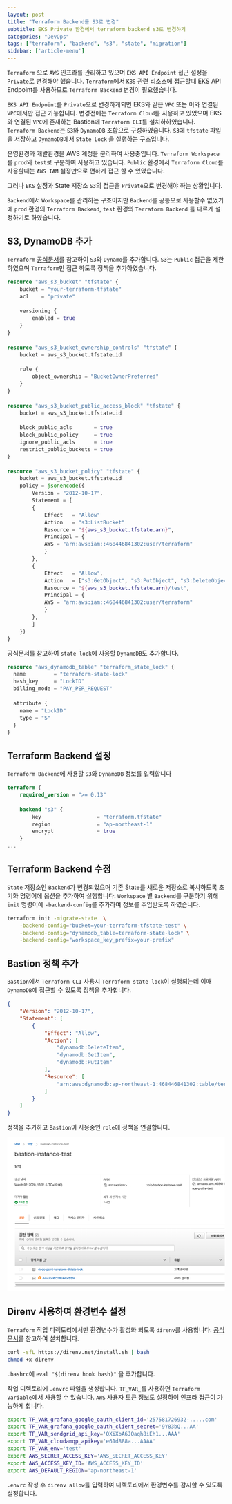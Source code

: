 ```yaml
---
layout: post
title: "Terraform Backend를 S3로 변경"
subtitle: EKS Private 환경에서 terraform backend s3로 변경하기
categories: "DevOps"
tags: ["terraform", "backend", "s3", "state", "migration"]
sidebar: ['article-menu']
---
```


`Terraform` 으로 `AWS` 인프라를 관리하고 있으며 `EKS API Endpoint` 접근 설정을 `Private`로 변경해야 했습니다.
`Terraform`에서 `K8S` 관련 리소스에 접근할때 EKS API Endpoint를 사용하므로 `Terraform Backend` 변경이 필요했습니다.

`EKS API Endpoint`를 `Private`으로 변경하게되면 EKS와 같은 `VPC` 또는 이와 연결된 `VPC`에서만 접근 가능합니다.
변경전에는 `Terraform Cloud`를 사용하고 있었으며 EKS와 연결된 `VPC`에 존재하는 Bastion에 `Terraform CLI`를 설치하하였습니다.
`Terraform Backend`는 `S3`와 `DynamoDB` 조합으로 구성하였습니다. 
`S3`에 `tfstate` 파일을 저장하고 `DynamoDB`에서 `State Lock` 을 실행하는 구조입니다.

운영환경과 개발환경을 AWS 계정을 분리하여 사용중입니다. `Terraform Workspace`를 `prod`와 `test`로 구분하여 사용하고 있습니다.
`Public` 환경에서 `Terraform Cloud`를 사용할때는 `AWS IAM` 설정만으로 편하게 접근 할 수 있었습니다.

그러나 `EKS` 설정과 State 저장소 `S3`의 접근을 `Private`으로 변경해야 하는 상황입니다.

`Backend`에서 `Workspace`를 관리하는 구조이지만
`Backend`를 공통으로 사용할수 없었기에 `prod` 환경의 `Terraform Backend`, `test` 환경의 `Terraform Backend` 를 다르게 설정하기로 하였습니다.


## S3, DynamoDB 추가

`Terraform` [공식문서](https://www.terraform.io/language/settings/backends/s3)를 참고하여 `S3`와 `Dynamo`를 추가합니다.
`S3`는 `Public` 접근을 제한하였으며 `Terraform`만 접근 하도록 정책을 추가하였습니다.

``` terraform
resource "aws_s3_bucket" "tfstate" {
    bucket = "your-terraform-tfstate"
    acl    = "private"

    versioning {
        enabled = true
    }
}

resource "aws_s3_bucket_ownership_controls" "tfstate" {
    bucket = aws_s3_bucket.tfstate.id

    rule {
        object_ownership = "BucketOwnerPreferred"
    }
}

resource "aws_s3_bucket_public_access_block" "tfstate" {
    bucket = aws_s3_bucket.tfstate.id

    block_public_acls       = true
    block_public_policy     = true
    ignore_public_acls      = true
    restrict_public_buckets = true
}

resource "aws_s3_bucket_policy" "tfstate" {
    bucket = aws_s3_bucket.tfstate.id
    policy = jsonencode({
        Version = "2012-10-17",
        Statement = [
        {
            Effect   = "Allow"
            Action   = "s3:ListBucket"
            Resource = "${aws_s3_bucket.tfstate.arn}",
            Principal = {
            AWS = "arn:aws:iam::468446841302:user/terraform"
            }
        },
        {
            Effect   = "Allow",
            Action   = ["s3:GetObject", "s3:PutObject", "s3:DeleteObject"],
            Resource = "${aws_s3_bucket.tfstate.arn}/test",
            Principal = {
            AWS = "arn:aws:iam::468446841302:user/terraform"
            }
        },
        ]
    })
}
```

공식문서를 참고하여 `state lock`에 사용할 `DynamoDB`도 추가합니다.
``` terraform
resource "aws_dynamodb_table" "terraform_state_lock" {
  name         = "terraform-state-lock"
  hash_key     = "LockID"
  billing_mode = "PAY_PER_REQUEST"

  attribute {
    name = "LockID"
    type = "S"
  }
}
```

## Terraform Backend 설정

`Terraform Backend`에 사용할 `S3`와 `DynamoDB` 정보를 입력합니다

``` terraform
terraform {
    required_version = ">= 0.13"

    backend "s3" {
        key                  = "terraform.tfstate"
        region               = "ap-northeast-1"
        encrypt              = true
    }
...
```


## Terraform Backend 수정

`State` 저장소인 `Backend`가 변경되었으며 기존 State를 새로운 저장소로 복사하도록 초기화 명령어에 옵션을 추가하여 실행합니다.
`Workspace` 별 `Backend`를 구분하기 위해 `init` 명령어에 `-backend-config`를 추가하여 정보를 주입받도록 하였습니다.
``` bash
terraform init -migrate-state  \
    -backend-config="bucket=your-terraform-tfstate-test" \
    -backend-config="dynamodb_table=terraform-state-lock" \
    -backend-config="workspace_key_prefix=your-prefix"
```


## Bastion 정책 추가

`Bastion`에서 `Terraform CLI` 사용시 `Terraform state lock`이 실행되는데 이때 `DynamoDB`에 접근할 수 있도록
정책을 추가합니다.
``` json
{
    "Version": "2012-10-17",
    "Statement": [
        {
            "Effect": "Allow",
            "Action": [
                "dynamodb:DeleteItem",
                "dynamodb:GetItem",
                "dynamodb:PutItem"
            ],
            "Resource": [
                "arn:aws:dynamodb:ap-northeast-1:468446841302:table/terraform-state-lock"
            ]
        }
    ]
}
```

정책을 추가하고 `Bastion`이 사용중인 `role`에 정책을 연결합니다.

<img class="post_img" src="/assets/images/posts/terraform_backend.png">


## Direnv 사용하여 환경변수 설정

`Terraform` 작업 디렉토리에서만 환경변수가 활성화 되도록 `direnv`를 사용합니다.
[공식문서](https://direnv.net/docs/installation.html)를 참고하여 설치합니다.

``` bash
curl -sfL https://direnv.net/install.sh | bash
chmod +x direnv
```
`.bashrc`에 `eval "$(direnv hook bash)"` 을 추가합니다.

작업 디렉토리에 `.envrc` 파일을 생성합니다. `TF_VAR_`를 사용하면 `Terraform Variable`에서 사용할 수 있습니다.
`AWS` 사용자 토큰 정보도 설정하여 인프라 접근이 가능하게 합니다.

``` bash
export TF_VAR_grafana_google_oauth_client_id='257581726932-.....com'
export TF_VAR_grafana_google_oauth_client_secret='9Y83bQ...AA'
export TF_VAR_sendgrid_api_key='QXiXbA6JQaqh8iEh1...AAA'
export TF_VAR_cloudamqp_apikey='e61d888a...AAAA'
export TF_VAR_env='test'
export AWS_SECRET_ACCESS_KEY='AWS_SECRET_ACCESS_KEY'
export AWS_ACCESS_KEY_ID='AWS_ACCESS_KEY_ID'
export AWS_DEFAULT_REGION='ap-northeast-1'
```
`.envrc` 작성 후 `direnv allow`를 입력하여 디렉토리에서 환경변수를 감지할 수 있도록 설정합니다.

